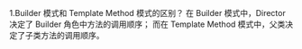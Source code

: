 1.Builder 模式和 Template Method 模式的区别？
在 Builder 模式中，Director 决定了 Builder 角色中方法的调用顺序；
而在 Template Method 模式中，父类决定了子类方法的调用顺序。
